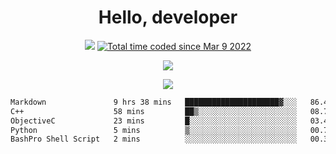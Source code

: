# <div align='center' >Hello, developer</div>

<div align='center'>
  <a ><img src="https://img.shields.io/badge/dynamic/json?url=https%3A%2F%2Fapi.swo.moe%2Fstats%2Fgithub%2FFree-Aaron-Li&query=count&color=181717&label=GitHub&labelColor=282c34&logo=github&suffix=+follows&cacheSeconds=3600"></a>
  <a href="https://wakatime.com/@fe40087f-8eae-48dc-9950-ad0633db1591"><img src="https://wakatime.com/badge/user/fe40087f-8eae-48dc-9950-ad0633db1591.svg" alt="Total time coded since Mar 9 2022" /></a>
</div>

<p align="center">
  <img src="https://readme-typing-svg.demolab.com/?lines=你好!+开发者;Hello!+ developer&font=Fira%20Code&center=true&width=380&height=50&duration=4000&pause=1000">
</p>


<div align='center'>
  <a> <img src="https://github-readme-streak-stats.herokuapp.com/?user=free-aaron-li" /> </a>
</div>
 
<!--START_SECTION:waka-->

```txt
Markdown               9 hrs 38 mins   █████████████████████▓░░░   86.40 %
C++                    58 mins         ██▒░░░░░░░░░░░░░░░░░░░░░░   08.71 %
ObjectiveC             23 mins         █░░░░░░░░░░░░░░░░░░░░░░░░   03.44 %
Python                 5 mins          ▒░░░░░░░░░░░░░░░░░░░░░░░░   00.78 %
BashPro Shell Script   2 mins          ░░░░░░░░░░░░░░░░░░░░░░░░░   00.35 %
```

<!--END_SECTION:waka-->


